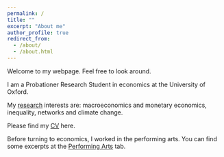 ```yaml
---
permalink: /
title: ""
excerpt: "About me"
author_profile: true
redirect_from: 
  - /about/
  - /about.html
---
```


Welcome to my webpage. Feel free to look around. 

I am a Probationer Research Student in economics at the University of Oxford. 

My [research](https://davidvandijcke.github.io/research) interests are: macroeconomics and monetary economics, inequality, networks and climate change.

Please find my [CV](https://davidvandijcke.github.io/cv) here.

Before turning to economics, I worked in the performing arts. You can find some excerpts at the [Performing Arts](https://davidvandijcke.github.io/performing-arts) tab.
